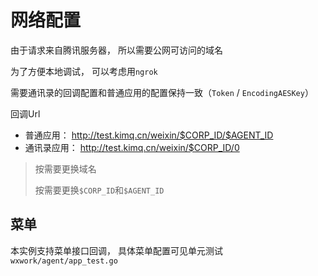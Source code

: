 # 网络配置

由于请求来自腾讯服务器， 所以需要公网可访问的域名

为了方便本地调试， 可以考虑用`ngrok`

需要通讯录的回调配置和普通应用的配置保持一致（`Token` / `EncodingAESKey`）

回调Url

+ 普通应用： http://test.kimq.cn/weixin/$CORP_ID/$AGENT_ID
+ 通讯录应用： http://test.kimq.cn/weixin/$CORP_ID/0

> 按需要更换域名
> 
> 按需要更换`$CORP_ID`和`$AGENT_ID`

## 菜单
本实例支持菜单接口回调， 具体菜单配置可见单元测试 `wxwork/agent/app_test.go`